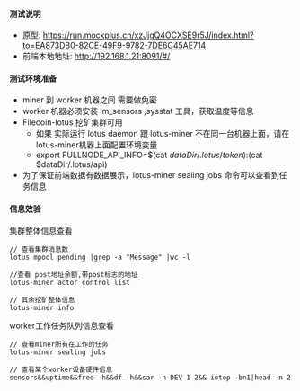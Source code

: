 #### 测试说明
* 原型: https://run.mockplus.cn/xzJjgQ4OCXSE9r5J/index.html?to=EA873DB0-82CE-49F9-9782-7DE6C45AE714
* 前端本地地址: http://192.168.1.21:8091/#/

#### 测试环境准备

* miner 到 worker 机器之间 需要做免密
* worker 机器必须安装 lm_sensors ,sysstat 工具，获取温度等信息
* Filecoin-lotus 挖矿集群可用
    * 如果 实际运行 lotus daemon 跟 lotus-miner 不在同一台机器上面，请在 lotus-miner机器上面配置环境变量 
    * export FULLNODE_API_INFO=$(cat $dataDir/.lotus/token):$(cat $dataDir/.lotus/api)
* 为了保证前端数据有数据展示，lotus-miner sealing jobs 命令可以查看到任务信息 



#### 信息效验
集群整体信息查看

    // 查看集群消息数
    lotus mpool pending |grep -a "Message" |wc -l

    //查看 post地址余额,带post标志的地址
    lotus-miner actor control list
    
    // 其余挖矿整体信息
    lotus-miner info

worker工作任务队列信息查看

    // 查看miner所有在工作的任务
    lotus-miner sealing jobs
    
    // 查看某个worker设备硬件信息
    sensors&&uptime&&free -h&&df -h&&sar -n DEV 1 2&& iotop -bn1|head -n 2